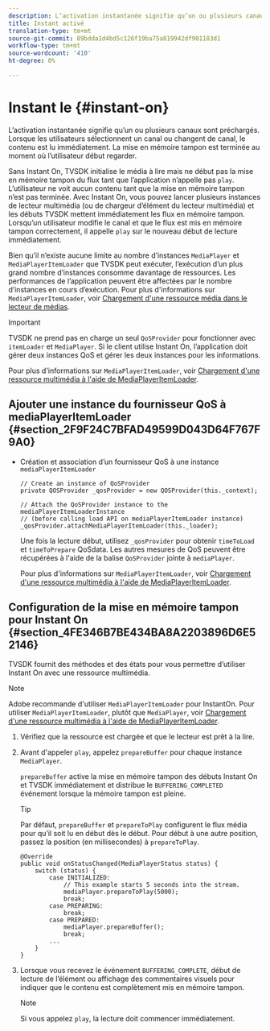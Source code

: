 ```yaml
---
description: L’activation instantanée signifie qu’un ou plusieurs canaux sont préchargés. Lorsque les utilisateurs sélectionnent un canal ou changent de canal, le contenu est lu immédiatement. La mise en mémoire tampon est terminée au moment où l’utilisateur début regarder.
title: Instant activé
translation-type: tm+mt
source-git-commit: 89bdda1d4bd5c126f19ba75a819942df901183d1
workflow-type: tm+mt
source-wordcount: '410'
ht-degree: 0%

---
```



# Instant le {#instant-on}

L’activation instantanée signifie qu’un ou plusieurs canaux sont préchargés. Lorsque les utilisateurs sélectionnent un canal ou changent de canal, le contenu est lu immédiatement. La mise en mémoire tampon est terminée au moment où l’utilisateur début regarder.

Sans Instant On, TVSDK initialise le média à lire mais ne début pas la mise en mémoire tampon du flux tant que l’application n’appelle pas `play`. L’utilisateur ne voit aucun contenu tant que la mise en mémoire tampon n’est pas terminée. Avec Instant On, vous pouvez lancer plusieurs instances de lecteur multimédia (ou de chargeur d’élément du lecteur multimédia) et les débuts TVSDK mettent immédiatement les flux en mémoire tampon. Lorsqu’un utilisateur modifie le canal et que le flux est mis en mémoire tampon correctement, il appelle `play` sur le nouveau début de lecture immédiatement.

Bien qu’il n’existe aucune limite au nombre d’instances `MediaPlayer` et `MediaPlayerItemLoader` que TVSDK peut exécuter, l’exécution d’un plus grand nombre d’instances consomme davantage de ressources. Les performances de l’application peuvent être affectées par le nombre d’instances en cours d’exécution. Pour plus d&#39;informations sur `MediaPlayerItemLoader`, voir [Chargement d&#39;une ressource média dans le lecteur de médias](../../../tvsdk-3x-android-prog/android-3x-content-playback-options-android2/mediaplayer-initialize-for-video/android-3x-media-resource-load.md).

>[!IMPORTANT]
>
>TVSDK ne prend pas en charge un seul `QoSProvider` pour fonctionner avec `itemLoader` et `MediaPlayer`. Si le client utilise Instant On, l’application doit gérer deux instances QoS et gérer les deux instances pour les informations.

Pour plus d&#39;informations sur `MediaPlayerItemLoader`, voir [Chargement d&#39;une ressource multimédia à l&#39;aide de MediaPlayerItemLoader](../../../tvsdk-3x-android-prog/android-3x-content-playback-options-android2/mediaplayer-initialize-for-video/android-3x-media-resource-mediaplayeritemloader.md).

## Ajouter une instance du fournisseur QoS à mediaPlayerItemLoader {#section_2F9F24C7BFAD49599D043D64F767F9A0}

* Création et association d’un fournisseur QoS à une instance `mediaPlayerItemLoader`

   ```
   // Create an instance of QoSProvider  
   private QOSProvider _qosProvider = new QOSProvider(this._context);  
   
   // Attach the QoSProvider instance to the mediaPlayerItemLoaderInstance  
   // (before calling load API on mediaPlayerItemLoader instance)  
   _qosProvider.attachMediaPlayerItemLoader(this._loader); 
   ```

   Une fois la lecture début, utilisez `_qosProvider` pour obtenir `timeToLoad` et `timeToPrepare` QoSdata. Les autres mesures de QoS peuvent être récupérées à l&#39;aide de la balise `QoSProvider` jointe à `mediaPlayer`.

   Pour plus d&#39;informations sur `MediaPlayerItemLoader`, voir [Chargement d&#39;une ressource multimédia à l&#39;aide de MediaPlayerItemLoader](../../../tvsdk-3x-android-prog/android-3x-content-playback-options-android2/mediaplayer-initialize-for-video/android-3x-media-resource-mediaplayeritemloader.md).

## Configuration de la mise en mémoire tampon pour Instant On {#section_4FE346B7BE434BA8A2203896D6E52146}

TVSDK fournit des méthodes et des états pour vous permettre d’utiliser Instant On avec une ressource multimédia.

>[!NOTE]
>
>Adobe recommande d&#39;utiliser `MediaPlayerItemLoader` pour InstantOn. Pour utiliser `MediaPlayerItemLoader`, plutôt que `MediaPlayer`, voir [Chargement d&#39;une ressource multimédia à l&#39;aide de MediaPlayerItemLoader](../../../tvsdk-3x-android-prog/android-3x-content-playback-options-android2/mediaplayer-initialize-for-video/android-3x-media-resource-mediaplayeritemloader.md).

1. Vérifiez que la ressource est chargée et que le lecteur est prêt à la lire.
1. Avant d&#39;appeler `play`, appelez `prepareBuffer` pour chaque instance `MediaPlayer`.

   `prepareBuffer` active la mise en mémoire tampon des débuts Instant On et TVSDK immédiatement et distribue le  `BUFFERING_COMPLETED` événement lorsque la mémoire tampon est pleine.

   >[!TIP]
   >
   >Par défaut, `prepareBuffer` et `prepareToPlay` configurent le flux média pour qu’il soit lu en début dès le début. Pour début à une autre position, passez la position (en millisecondes) à `prepareToPlay`.

   ```
   @Override 
   public void onStatusChanged(MediaPlayerStatus status) { 
       switch (status) { 
           case INITIALIZED: 
               // This example starts 5 seconds into the stream. 
               mediaPlayer.prepareToPlay(5000); 
               break; 
           case PREPARING: 
               break; 
           case PREPARED: 
               mediaPlayer.prepareBuffer(); 
               break; 
           ... 
       } 
   }
   ```

1. Lorsque vous recevez le événement `BUFFERING_COMPLETE`, début de lecture de l’élément ou affichage des commentaires visuels pour indiquer que le contenu est complètement mis en mémoire tampon.

   >[!NOTE]
   >
   >Si vous appelez `play`, la lecture doit commencer immédiatement.